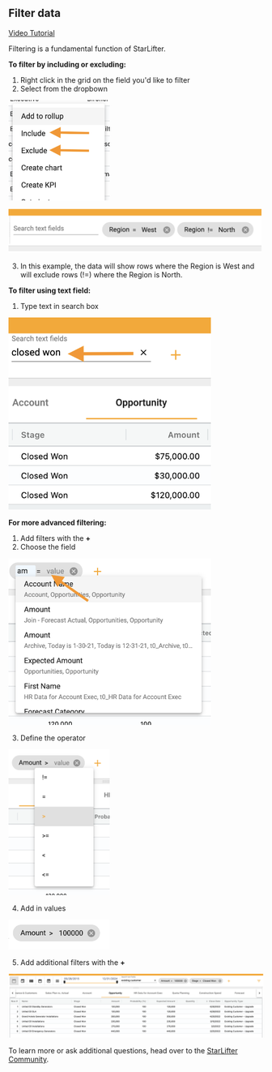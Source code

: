 ## Filter data
[Video Tutorial](https://youtu.be/PymSStssw24?feature=shared)

Filtering is a fundamental function of StarLifter. 

**To filter by including or excluding:**
1.  Right click in the grid on the field you'd like to filter
2.  Select from the dropbown

<img src="../assets/include.png"  style="width:200px" class="border"></img>

<img src="../assets/filter_include_result.png"  style="width:500px" class="border"></img>

3. In this example, the data will show rows where the Region is West and will exclude rows (!=) where the Region is North.

**To filter using text field:**
1. Type text in search box


<img src="../assets/filter_textfilter.png"  style="width:400px" class="border"></img>

**For more advanced filtering:**
1.  Add filters with the **+**
2.  Choose the field

<img src="../assets/filter_type_ahead.png"  style="width:400px" class="border"></img>

3.  Define the operator

<img src="../assets/filter_operators.png"  style="width:200px" class="border"></img>

4.  Add in values

<img src="../assets/filter_values.png"  style="width:200px" class="border"></img>

5.  Add additional filters with the **+**

<img src="../assets/filter_all.png"  style="width:800px" class="border"></img>


To learn more or ask additional questions, head over to the [StarLifter Community](https://community.starlifter.io).
